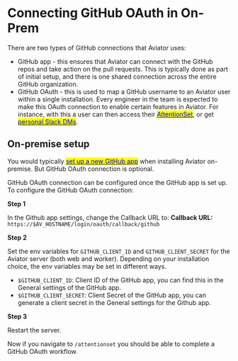 # Connecting GitHub OAuth in On-Prem

There are two types of GitHub connections that Aviator uses:

* GitHub app - this ensures that Aviator can connect with the GitHub repos and take action on the pull requests. This is typically done as part of initial setup, and there is one shared connection across the entire GitHub organization.
* GitHub OAuth - this is used to map a GitHub username to an Aviator user within a single installation. Every engineer in the team is expected to make this OAuth connection to enable certain features in Aviator. For instance, with this a user can then access their [<mark style="color:blue;">AttentionSet</mark>](https://docs.aviator.co/attentionset), or get [<mark style="color:blue;">personal Slack DMs</mark>](https://docs.aviator.co/mergequeue/how-to-guides/custom-integrations/personal-integrations#personal-slack-notifications).

## On-premise setup

You would typically [<mark style="color:blue;">set up a new GitHub app</mark>](https://docs.aviator.co/manage/on-premise-installation/github-app-for-on-prem) when installing Aviator on-premise. But GitHub OAuth connection is optional.

GitHub OAuth connection can be configured once the GitHub app is set up. To configure the GitHub OAuth connection:

**Step 1**

In the Github app settings, change the Callback URL to: **Callback URL:** `https://$AV_HOSTNAME/login/oauth/callback/github`

**Step 2**

Set the env variables for `GITHUB_CLIENT_ID` and `GITHUB_CLIENT_SECRET` for the Aviator server (both web and worker). Depending on your installation choice, the env variables may be set in different ways.

* `$GITHUB_CLIENT_ID`: Client ID of the GitHub app, you can find this in the General settings of the GitHub app.
* `$GITHUB_CLIENT_SECRET`: Client Secret of the GitHub app, you can generate a client secret in the General settings for the Github app.

**Step 3**

Restart the server.

Now if you navigate to `/attentionset` you should be able to complete a GitHub OAuth workflow.
